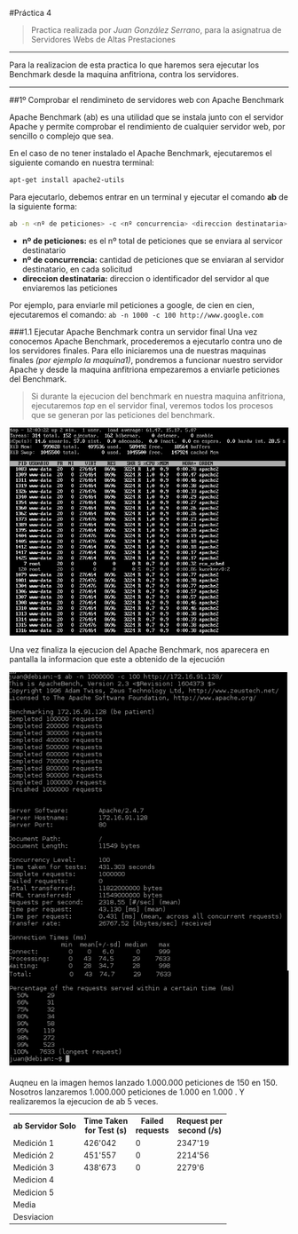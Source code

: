 #Práctica 4
>Practica realizada por *Juan González Serrano*, para la asignatrua de Servidores Webs de Altas Prestaciones

***
Para la realizacion de esta practica lo que haremos sera ejecutar los Benchmark desde la maquina anfitriona, contra los servidores.
***

##1º Comprobar el rendimineto de servidores web con Apache Benchmark

Apache Benchmark (ab) es una utilidad que se instala junto con el servidor Apache y permite comprobar el rendimiento de cualquier servidor web, por sencillo o complejo que sea.

En el caso de no tener instalado el Apache Benchmark, ejecutaremos el siguiente comando en nuestra terminal:

```sh
apt-get install apache2-utils
```

Para ejecutarlo, debemos entrar en un terminal y ejecutar el comando **ab** de la siguiente forma:
```sh
ab -n <nº de peticiones> -c <nº concurrencia> <direccion destinataria>
```
* **nº de peticiones:** es el nº total de peticiones que se enviara al servicor destinatario
* **nº de concurrencia:** cantidad de peticiones que se enviaran al servidor destinatario, en cada solicitud
* **direccion destinataria:** direccion o identificador del servidor al que enviaremos las peticiones

Por ejemplo, para enviarle mil peticiones a google, de cien en cien, ejecutaremos el comando: ```ab -n 1000 -c 100 http://www.google.com```

###1.1 Ejecutar Apache Benchmark contra un servidor final
Una vez conocemos Apache Benchmark, procederemos a ejecutarlo contra uno de los servidores finales. Para ello iniciaremos una de nuestras maquinas finales *(por ejemplo la maquina1)*, pondremos a funcionar nuestro servidor Apache y desde la maquina anfitriona empezaremos a enviarle peticiones del Benchmark.

>Si durante la ejecucion del benchmark en nuestra maquina anfitriona, ejecutaremos *top* en el servidor final, veremos todos los procesos que se generan por las peticiones del benchmark.

><p align="center">
  <img src="https://github.com/naujgs/SWAP1516/blob/master/Practica4/img/ab_top.png" width=600px>
  </p>

Una vez finaliza la ejecucion del Apache Benchmark, nos aparecera en pantalla la informacion que este a obtenido de la ejecución

<p align="center">
  <img src="https://github.com/naujgs/SWAP1516/blob/master/Practica4/img/ab_ejecucion1.png" width=600px>
  </p>
Auqneu en la imagen hemos lanzado 1.000.000 peticiones de 150 en 150. Nosotros lanzaremos 1.000.000 peticiones de 1.000 en 1.000 . Y realizaremos la ejecucion de ab 5 veces.

<table>
  <tr>
    <th>ab Servidor Solo<br></th>
    <th>Time Taken<br>for Test (s)<br></th>
    <th>Failed<br>requests<br></th>
    <th>Request per<br>second (/s)<br></th>
  </tr>
  <tr>
    <td>Medición 1<br></td>
    <td>426'042</td>
    <td>0</td>
    <td>2347'19<br></td>
  </tr>
  <tr>
    <td>Medición 2<br></td>
    <td>451'557</td>
    <td>0</td>
    <td>2214'56</td>
  </tr>
  <tr>
    <td>Medición 3<br></td>
    <td>438'673<br></td>
    <td>0</td>
    <td>2279'6</td>
  </tr>
  <tr>
    <td>Medicion 4<br></td>
    <td></td>
    <td></td>
    <td></td>
  </tr>
  <tr>
    <td>Medicion 5<br></td>
    <td></td>
    <td></td>
    <td></td>
  </tr>
  <tr>
    <td>Media</td>
    <td></td>
    <td></td>
    <td></td>
  </tr>
  <tr>
    <td>Desviacion</td>
    <td></td>
    <td></td>
    <td></td>
  </tr>
</table>
